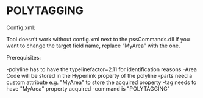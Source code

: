 # POLYTAGGING
Config.xml:

Tool doesn’t work without config.xml next to the pssCommands.dll
If you want to change the target field name, replace “MyArea” with the one.

Prerequisites:

-polyline has to have the typelinefactor=2.11 for identification reasons
-Area Code will be stored in the Hyperlink property of the polyline
-parts need a custom attribute e.g. "MyArea" to store the acquired property
-tag needs to have "MyArea" property acquired
-command is "POLYTAGGING"

